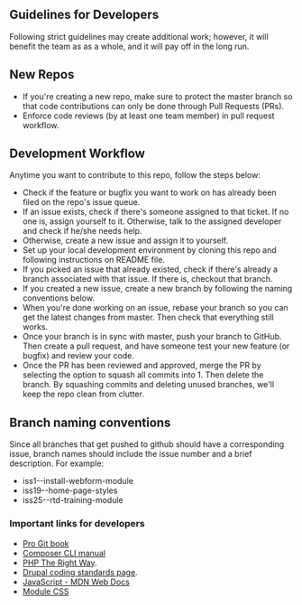 ## Guidelines for Developers
Following strict guidelines may create additional work; however, it will benefit the team as as a whole, and it will pay off in the long run.

## New Repos
- If you're creating a new repo, make sure to protect the master branch so that code contributions can only be done through Pull Requests (PRs).
- Enforce code reviews (by at least one team member) in pull request workflow.

## Development Workflow
Anytime you want to contribute to this repo, follow the steps below:
- Check if the feature or bugfix you want to work on has already been filed on the repo's issue queue.
- If an issue exists, check if there's someone assigned to that ticket. If no one is, assign yourself to it. Otherwise, talk to the assigned developer and check if he/she needs help.
- Otherwise, create a new issue and assign it to yourself. 
- Set up your local development environment by cloning this repo and following instructions on README file.
- If you picked an issue that already existed, check if there's already a branch associated with that issue. If there is, checkout that branch.
- If you created a new issue, create a new branch by following the naming conventions below.
- When you're done working on an issue, rebase your branch so you can get the latest changes from master. Then check that everything still works.
- Once your branch is in sync with master, push your branch to GitHub. Then create a pull request, and have someone test your new feature (or bugfix) and review your code. 
- Once the PR has been reviewed and approved, merge the PR by selecting the option to squash all commits into 1. Then delete the branch. By squashing commits and deleting unused branches, we'll keep the repo clean from clutter.

## Branch naming conventions
Since all branches that get pushed to github should have a corresponding issue, branch names should include the issue number and a brief description.
For example:
- iss1--install-webform-module
- iss19--home-page-styles
- iss25--rtd-training-module

### Important links for developers
- [Pro Git book](https://git-scm.com/book/en/v2)
- [Composer CLI manual](https://getcomposer.org/doc/03-cli.md)
- [PHP The Right Way](http://www.phptherightway.com/).
- [Drupal coding standards page](https://www.drupal.org/docs/develop/standards).
- [JavaScript - MDN Web Docs](https://developer.mozilla.org/en-US/docs/Web/JavaScript)
- [Module CSS](http://thesassway.com/modular-css)
